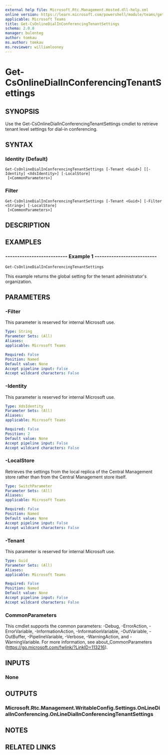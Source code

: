 ```yaml
---
external help file: Microsoft.Rtc.Management.Hosted.dll-help.xml 
online version: https://learn.microsoft.com/powershell/module/teams/get-csonlinedialinconferencingtenantsettings
applicable: Microsoft Teams
title: Get-CsOnlineDialInConferencingTenantSettings
schema: 2.0.0
manager: bulenteg
author: tomkau
ms.author: tomkau
ms.reviewer: williamlooney
---
```


# Get-CsOnlineDialInConferencingTenantSettings

## SYNOPSIS
Use the Get-CsOnlineDialInConferencingTenantSettings cmdlet to retrieve tenant level settings for dial-in conferencing.

## SYNTAX

### Identity (Default)
```
Get-CsOnlineDialInConferencingTenantSettings [-Tenant <Guid>] [[-Identity] <XdsIdentity>] [-LocalStore]
 [<CommonParameters>]
```

### Filter
```
Get-CsOnlineDialInConferencingTenantSettings [-Tenant <Guid>] [-Filter <String>] [-LocalStore]
 [<CommonParameters>]
```

## DESCRIPTION

## EXAMPLES

### -------------------------- Example 1 --------------------------
```
Get-CsOnlineDialInConferencingTenantSettings
```

This example returns the global setting for the tenant administrator's organization.


## PARAMETERS

### -Filter
This parameter is reserved for internal Microsoft use.

```yaml
Type: String
Parameter Sets: (All)
Aliases: 
applicable: Microsoft Teams

Required: False
Position: Named
Default value: None
Accept pipeline input: False
Accept wildcard characters: False
```

### -Identity
This parameter is reserved for internal Microsoft use.

```yaml
Type: XdsIdentity
Parameter Sets: (All)
Aliases: 
applicable: Microsoft Teams

Required: False
Position: 2
Default value: None
Accept pipeline input: False
Accept wildcard characters: False
```

### -LocalStore
Retrieves the settings from the local replica of the Central Management store rather than from the Central Management store itself.

```yaml
Type: SwitchParameter
Parameter Sets: (All)
Aliases: 
applicable: Microsoft Teams

Required: False
Position: Named
Default value: None
Accept pipeline input: False
Accept wildcard characters: False
```

### -Tenant
This parameter is reserved for internal Microsoft use.

```yaml
Type: Guid
Parameter Sets: (All)
Aliases: 
applicable: Microsoft Teams

Required: False
Position: Named
Default value: None
Accept pipeline input: False
Accept wildcard characters: False
```

### CommonParameters
This cmdlet supports the common parameters: -Debug, -ErrorAction, -ErrorVariable, -InformationAction, -InformationVariable, -OutVariable, -OutBuffer, -PipelineVariable, -Verbose, -WarningAction, and -WarningVariable. For more information, see about_CommonParameters (https://go.microsoft.com/fwlink/?LinkID=113216).


## INPUTS

### None


## OUTPUTS

### Microsoft.Rtc.Management.WritableConfig.Settings.OnLineDialInConferencing.OnLineDialInConferencingTenantSettings


## NOTES


## RELATED LINKS
